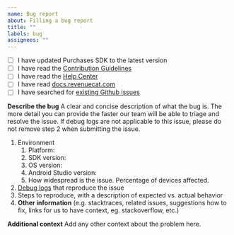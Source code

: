 ```yaml
---
name: Bug report
about: Filling a bug report
title: ""
labels: bug
assignees: ""
---
```


- [ ] I have updated Purchases SDK to the latest version
- [ ] I have read the [Contribution Guidelines](https://github.com/RevenueCat/purchases-android/blob/develop/CONTRIBUTING.md)
- [ ] I have read the [Help Center](https://support.revenuecat.com/hc/en-us)
- [ ] I have read [docs.revenuecat.com](https://docs.revenuecat.com/)
- [ ] I have searched for [existing Github issues](https://github.com/RevenueCat/purchases-android/issues)

**Describe the bug**
A clear and concise description of what the bug is. The more detail you can provide the faster our team will be able to triage and resolve the issue. If debug logs are not applicable to this issue, please do not remove step 2 when submitting the issue.

1. Environment
   1. Platform:
   2. SDK version:
   3. OS version:
   4. Android Studio version:
   5. How widespread is the issue. Percentage of devices affected.
2. [Debug logs](https://docs.revenuecat.com/docs/debugging) that reproduce the issue
3. Steps to reproduce, with a description of expected vs. actual behavior
4. **Other information** (e.g. stacktraces, related issues, suggestions how to fix, links for us to have context, eg. stackoverflow, etc.)

**Additional context**
Add any other context about the problem here.
